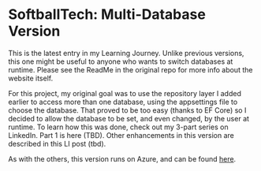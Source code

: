 # SoftballTech: Multi-Database Version

This is the latest entry in my Learning Journey. Unlike previous versions, this one might be useful to anyone who wants to switch databases at runtime. Please see the ReadMe in the original repo for more info about the website itself.

For this project, my original goal was to use the repository layer I added earlier to access more than one database, using the appsettings file to choose the database. That proved to be too easy (thanks to EF Core) so I decided to allow the database to be set, and even changed, by the user at runtime. To learn how this was done, check out my 3-part series on LinkedIn. Part 1 is here (TBD). Other enhancements in this version are described in this LI post (tbd).

As with the others, this version runs on Azure, and can be found [here](https://sbt-multi-db.azurewebsites.net/).
